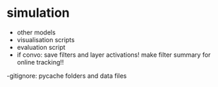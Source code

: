 # simulation
- other models
- visualisation scripts
- evaluation script
- if convo: save filters and layer activations! make filter summary for online tracking!!

-gitignore: pycache folders and data files


